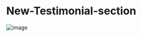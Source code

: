 # New-Testimonial-section
![image](https://github.com/user-attachments/assets/bb22dff3-bfa8-49ee-9433-40903969a0cd)
